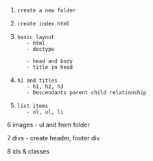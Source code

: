 
1.     create a new folder
2.     create index.html

3.     basic layout
          - html
          - doctype

          - head and body
          - title in head

4.     h1 and titles
          - h1, h2, h3 
          - Descendants parent child relationship
 
5.     list items
          - ol, ul, li
     
6       images
          - ul and from folder

7       divs
         - create header, footer div

8       ids & classes

